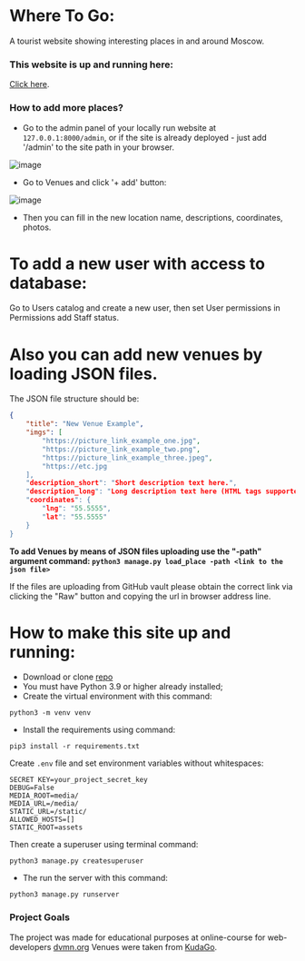 # Where To Go:
A tourist website showing interesting places in and around Moscow.

### This website is up and running here:
[Click here](http://phoenixghost.pythonanywhere.com/).

### How to add more places?
- Go to the admin panel of your locally run website at `127.0.0.1:8000/admin`, or if the site is already deployed - just add '/admin' to the site path in your browser.

![image](https://user-images.githubusercontent.com/108229516/236901257-76be866e-9f3b-4c70-9802-8c746672cccb.png)

- Go to Venues and click '+ add' button:

![image](https://user-images.githubusercontent.com/108229516/236902012-5a9fbae3-ae05-404b-9d98-50b671016023.png)

- Then you can fill in the new location name, descriptions, coordinates, photos.


# To add a new user with access to database:
Go to Users catalog and create a new user, then set User permissions in Permissions add Staff status.

# Also you can add new venues by loading JSON files.
The JSON file structure should be:
```json
{
    "title": "New Venue Example",
    "imgs": [
        "https://picture_link_example_one.jpg",
        "https://picture_link_example_two.png",
        "https://picture_link_example_three.jpeg",
        "https://etc.jpg
    ],
    "description_short": "Short description text here.",
    "description_long": "Long description text here (HTML tags supported)",
    "coordinates": {
        "lng": "55.5555",
        "lat": "55.5555"
    }
}
```
**To add Venues by means of JSON files uploading use the "-path" argument command:
`python3 manage.py load_place -path <link to the json file>`**

If the files are uploading from GitHub vault please obtain the correct link via clicking the "Raw" button and copying the url in browser address line.


# How to make this site up and running:

- Download or clone [repo](https://github.com/Ph0enixGh0st/where_to_go.git)
- You must have Python 3.9 or higher already installed;
- Create the virtual environment with this command:
```
python3 -m venv venv
```
- Install the requirements using command:
```
pip3 install -r requirements.txt
```
Create `.env` file and set environment variables without whitespaces:
```
SECRET KEY=your_project_secret_key
DEBUG=False
MEDIA_ROOT=media/
MEDIA_URL=/media/
STATIC_URL=/static/
ALLOWED_HOSTS=[]
STATIC_ROOT=assets
```

Then create a superuser using terminal command:
```
python3 manage.py createsuperuser
```
- The run the server with this command:
```
python3 manage.py runserver
```

### Project Goals

The project was made for educational purposes at online-course for web-developers [dvmn.org](https://dvmn.org/)
Venues were taken from [KudaGo](https://kudago.com).
